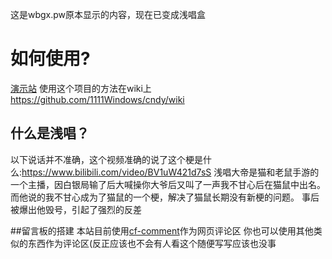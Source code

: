 这是wbgx.pw原本显示的内容，现在已变成浅唱盒

# 如何使用?
[演示站](https://wbgx.1win.eu.org)
使用这个项目的方法在wiki上
https://github.com/1111Windows/cndy/wiki

## 什么是浅唱？
以下说话并不准确，这个视频准确的说了这个梗是什么:https://www.bilibili.com/video/BV1uW421d7sS
浅唱大帝是猫和老鼠手游的一个主播，因白银局输了后大喊操你大爷后又叫了一声我不甘心后在猫鼠中出名。而他说的我不甘心成为了猫鼠的一个梗，解决了猫鼠长期没有新梗的问题。
事后被爆出他毁号，引起了强烈的反差

##留言板的搭建
本站目前使用[cf-comment](https://github.com/joyance-professional/cf-comment)作为网页评论区
你也可以使用其他类似的东西作为评论区(反正应该也不会有人看这个随便写写应该也没事
